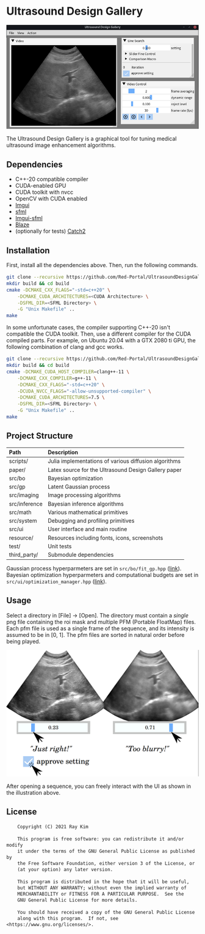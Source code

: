 
# Ultrasound Design Gallery

![](resource/screenshots/ui.png)

The Ultrasound Design Gallery is a graphical tool for tuning medical ultrasound image enhancement algorithms.

## Dependencies
* C++-20 compatible compiler
* CUDA-enabled GPU
* CUDA toolkit with nvcc
* OpenCV with CUDA enabled
* [Imgui](https://github.com/ocornut/imgui)
* [sfml](https://www.sfml-dev.org/)
* [Imgui-sfml](https://github.com/eliasdaler/imgui-sfml)
* [Blaze](https://bitbucket.org/blaze-lib/blaze)
* (optionally for tests) [Catch2](https://github.com/catchorg/Catch2)

## Installation

First, install all the dependencies above.
Then, run the following commands.

```sh
git clone --recursive https://github.com/Red-Portal/UltrasoundDesignGallery.git
mkdir build && cd build 
cmake -DCMAKE_CXX_FLAGS="-std=c++20" \
	-DCMAKE_CUDA_ARCHITECTURES=<CUDA Architecture> \
	-DSFML_DIR=<SFML Directory> \
	-G "Unix Makefile" ..
make
```

In some unfortunate cases, the compiler supporting C++-20 isn't compatible the CUDA toolkit.
Then, use a different compiler for the CUDA compiled parts.
For example, on Ubuntu 20.04 with a GTX 2080 ti GPU, the following combination of clang and gcc works.

```sh
git clone --recursive https://github.com/Red-Portal/UltrasoundDesignGallery.git
mkdir build && cd build 
cmake -DCMAKE_CUDA_HOST_COMPILER=clang++-11 \
	-DCMAKE_CXX_COMPILER=g++-11 \
	-DCMAKE_CXX_FLAGS="-std=c++20" \
	-DCUDA_NVCC_FLAGS="-allow-unsupported-compiler" \
	-DCMAKE_CUDA_ARCHITECTURES=7.5 \
	-DSFML_DIR=<SFML Directory> \
	-G "Unix Makefile" ..
make
```

## Project Structure
| Path  | Description  |
|:--|:--|
| scripts/ | Julia implementations of various diffusion algorithms |
| paper/ | Latex source for the Ultrasound Design Gallery paper |
| src/bo | Bayesian optimization |
| src/gp | Latent Gaussian process |
| src/imaging | Image processing algorithms |
| src/inference | Bayesian inference algorithms |
| src/math | Various mathematical primitives |
| src/system | Debugging and profiling primitives |
| src/ui | User interface and main routine |
| resource/ | Resources including fonts, icons, screenshots |
| test/ | Unit tests |
| third_party/ | Submodule dependencies |

Gaussian process hyperparmeters are set in `src/bo/fit_gp.hpp` ([link](https://github.com/Red-Portal/UltrasoundDesignGallery/blob/8a2e83cc3cc7a1db3f00cce266bc7832d05ac0e4/src/bo/fit_gp.hpp#L32)).
Bayesian optimization hyperparmeters and computational budgets are set in `src/ui/optimization_manager.hpp` ([link](https://github.com/Red-Portal/UltrasoundDesignGallery/blob/8a2e83cc3cc7a1db3f00cce266bc7832d05ac0e4/src/ui/optimization_manager.cpp#L34)).

## Usage

Select a directory in [File] -> [Open].
The directory must contain a *single* png file containing the roi mask and multiple PFM (Portable FloatMap) files.
Each pfm file is used as a single frame of the sequence, and its intensity is assumed to be in [0, 1].
The pfm files are sorted in natural order before being played.

![](resource/screenshots/ui_interaction.png)

After opening a sequence, you can freely interact with the UI as shown in the illustration above.

## License

```
    Copyright (C) 2021 Ray Kim

    This program is free software: you can redistribute it and/or modify
    it under the terms of the GNU General Public License as published by
    the Free Software Foundation, either version 3 of the License, or
    (at your option) any later version.

    This program is distributed in the hope that it will be useful,
    but WITHOUT ANY WARRANTY; without even the implied warranty of
    MERCHANTABILITY or FITNESS FOR A PARTICULAR PURPOSE.  See the
    GNU General Public License for more details.

    You should have received a copy of the GNU General Public License
    along with this program.  If not, see <https://www.gnu.org/licenses/>.
```

